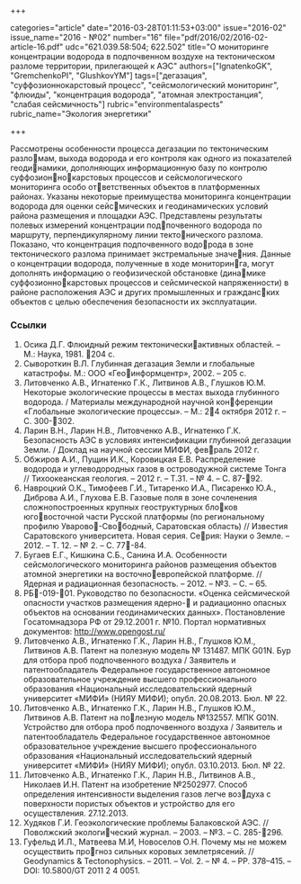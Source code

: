 +++

categories="article"
date="2016-03-28T01:11:53+03:00"
issue="2016-02"
issue_name="2016 - №02"
number="16"
file="pdf/2016/02/2016-02-article-16.pdf"
udc="621.039.58:504; 622.502"
title="О мониторинге концентрации водорода в подпочвенном воздухе на тектоническом разломе территории, прилегающей к АЭС"
authors=["IgnatenkoGK", "GremchenkoPI", "GlushkovYM"]
tags=["дегазация", "суффозионнокарстовый процесс", "сейсмологический мониторинг", "флюиды", "концентрация водорода", "атомная электростанция", "слабая сейсмичность"]
rubric="environmentalaspects"
rubric_name="Экология энергетики"

+++

Рассмотрены особенности процесса дегазации по тектоническим разломам, выхода водорода и его контроля как одного из показателей геодинамики, дополняющих информационную базу по контролю суффозионнокарстовых процессов и сейсмологического мониторинга особо ответственных объектов в платформенных районах. 
Указаны некоторые преимущества мониторинга концентрации водорода для оценки сейсмических и геодинамических условий района размещения и площадки АЭС. 
Представлены результаты полевых измерений концентрации подпочвенного водорода по маршруту, перпендикулярному линии тектонического разлома. 
Показано, что концентрация подпочвенного водорода в зоне тектонического разлома принимает экстремальные значения. 
Данные о концентрации водорода, полученные в ходе мониторинга, могут дополнять информацию о геофизической обстановке (динамике суффозионнокарстовых процессов и сейсмической напряженности) в районе расположения АЭС и других промышленных и гражданских объектов с целью обеспечения безопасности их эксплуатации.

### Ссылки

1. Осика Д.Г. Флюидный режим тектоническиактивных областей. – М.: Наука, 1981. 204 с.
2. Сывороткин В.Л. Глубинная дегазация Земли и глобальные катастрофы. М.: ООО «Геоинформцентр», 2002. – 205 с.
3. Литовченко А.В., Игнатенко Г.К., Литвинов А.В., Глушков Ю.М. Некоторые экологические процессы в местах выхода глубинного водорода. / Материалы международной научной конференции «Глобальные экологические процессы». – М.: 24 октября 2012 г. – С. 300-302.
4. Ларин В.Н., Ларин Н.В., Литовченко А.В., Игнатенко Г.К. Безопасность АЭС в условиях интенсификации глубинной дегазации Земли. / Доклад на научной сессии МИФИ, февраль 2012 г.
5. Обжиров А.И., Пущин И.К., Коровицкая Е.В. Распределение водорода и углеводородных газов в островодужной системе Тонга // Тихоокеанская геология. – 2012 г. – Т.31. – № 4. – С. 87-92.
6. Навроцкий О.К., Тимофеев Г.И., Титаренко И.А., Писаренко Ю.А., Диброва А.И., Глухова Е.В. Газовые поля в зоне сочленения сложнопостроенных крупных геоструктурных блоков юговосточной части Русской платформы (по региональному профилю Уварово-Свободный, Саратовская область) // Известия Саратовского университета. Новая серия. Серия: Науки о Земле. – 2012. – Т. 12. – № 2. – С. 77-84.
7. Бугаев Е.Г., Кишкина С.Б., Санина И.А. Особенности сейсмологического мониторинга районов размещения объектов атомной энергетики на восточноевропейской платформе. // Ядерная и радиационная безопасность. – 2012. – №3. – С. – 65.
8. РБ-019-01. Руководство по безопасности. «Оценка сейсмической опасности участков размещения ядерно- и радиационно опасных объектов на основании геодинамических данных». Постановление Госатомнадзора РФ от 29.12.2001 г. №10. Портал нормативных документов: http://www.opengost.ru/
9. Литовченко А.В., Игнатенко Г.К., Ларин Н.В., Глушков Ю.М., Литвинов А.В. Патент на полезную модель № 131487. МПК G01N. Бур для отбора проб подпочвенного воздуха / Заявитель и патентообладатель Федеральное государственное автономное образовательное учреждение высшего профессионального образования «Национальный исследовательский ядерный университет «МИФИ» (НИЯУ МИФИ); опубл. 20.08.2013. Бюл. № 22.
10. Литовченко А.В., Игнатенко Г.К., Ларин Н.В., Глушков Ю.М., Литвинов А.В. Патент на полезную модель №132557. МПК G01N. Устройство для отбора проб подпочвенного воздуха / Заявитель и патентообладатель Федеральное государственное автономное образовательное учреждение высшего профессионального образования «Национальный исследовательский ядерный университет «МИФИ» (НИЯУ МИФИ); опубл. 03.10.2013. Бюл. № 22.
11. Литовченко А.В., Игнатенко Г.К., Ларин Н.В., Литвинов А.В., Николаев И.Н. Патент на изобретение №2502977. Способ определения интенсивности выделения газов легче воздуха с поверхности пористых объектов и устройство для его осуществления. 27.12.2013.
12. Худяков Г.И. Геоэкологические проблемы Балаковской АЭС. // Поволжский экологический журнал. – 2003. – №3. – С. 285-296.
13. Гуфельд И.Л., Матвеева М.И, Новоселов О.Н. Почему мы не можем осуществить прогноз сильных коровых землетрясений. // Geodynamics & Tectonophysics. – 2011. – Vol. 2. – № 4. – PP. 378–415. – DOI: 10.5800/GT 2011 2 4 0051.
